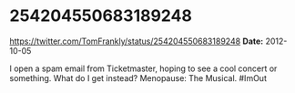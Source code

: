 # 254204550683189248
https://twitter.com/TomFrankly/status/254204550683189248
**Date:** 2012-10-05

I open a spam email from Ticketmaster, hoping to see a cool concert or something. What do I get instead? Menopause: The Musical. #ImOut
